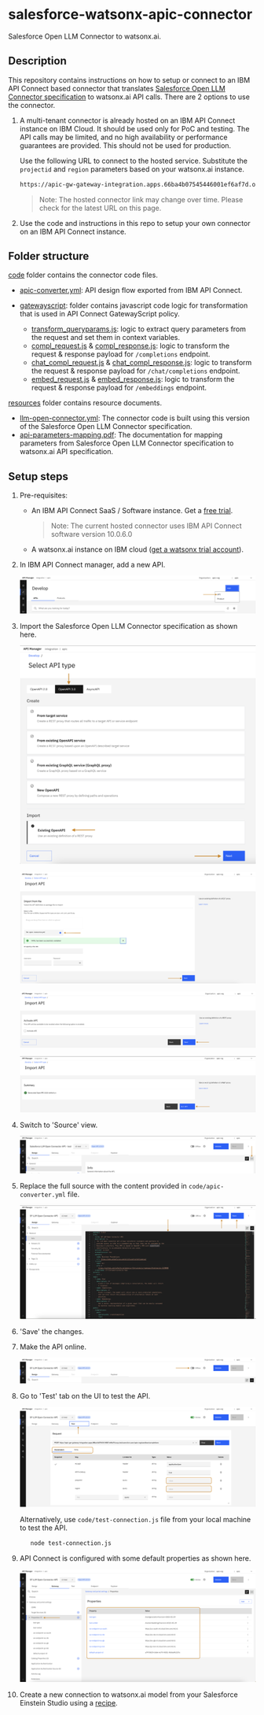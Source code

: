 # salesforce-watsonx-apic-connector

Salesforce Open LLM Connector to watsonx.ai.

## Description

This repository contains instructions on how to setup or connect to an IBM API Connect based connector that translates [Salesforce Open LLM Connector specification](https://github.com/salesforce/einstein-platform/blob/main/api-specs/llm-open-connector/llm-open-connector.yml) to watsonx.ai API calls. There are 2 options to use the connector.

1. A multi-tenant connector is already hosted on an IBM API Connect instance on IBM Cloud. It should be used only for PoC and testing. The API calls may be limited, and no high availability or performance guarantees are provided. This should not be used for production.

   Use the following URL to connect to the hosted service. Substitute the `projectid` and `region` parameters based on your watsonx.ai instance.

   ```sh
   https://apic-gw-gateway-integration.apps.66ba4b07545446001ef6af7d.ocp.techzone.ibm.com/apic-org/sandbox?projectid=<your-wx-project-id>&region=<your-wx-region>
   ```

   > Note: The hosted connector link may change over time. Please check for the latest URL on this page.

2. Use the code and instructions in this repo to setup your own connector on an IBM API Connect instance.

## Folder structure

[code](./code/) folder contains the connector code files.

- [apic-converter.yml](./code/apic-converter.yml): API design flow exported from IBM API Connect.

- [gatewayscript](./code/gatewayscript/): folder contains javascript code logic for transformation that is used in API Connect GatewayScript policy.

  - [transform_queryparams.js](./code/gatewayscript/transform_queryparams.js): logic to extract query parameters from the request and set them in context variables.
  - [compl_request.js](./code/gatewayscript/compl_request.js) & [compl_response.js](./code/gatewayscript/compl_response.js): logic to transform the request & response payload for `/completions` endpoint.
  - [chat_compl_request.js](./code/gatewayscript/chat_compl_request.js) & [chat_compl_response.js](./code/gatewayscript/chat_compl_response.js): logic to transform the request & response payload for `/chat/completions` endpoint.
  - [embed_request.js](./code/gatewayscript/embed_request.js) & [embed_response.js](./code/gatewayscript/embed_response.js): logic to transform the request & response payload for `/embeddings` endpoint.

[resources](./resources/) folder contains resource documents.

- [llm-open-connector.yml](./resources/llm-open-connector.yml): The connector code is built using this version of the Salesforce Open LLM Connector specification.
- [api-parameters-mapping.pdf](./resources/api-parameters-mapping.pdf): The documentation for mapping parameters from Salesforce Open LLM Connector specification to watsonx.ai API specification.

## Setup steps

1. Pre-requisites:

   - An IBM API Connect SaaS / Software instance. Get a [free trial](https://www.ibm.com/products/api-connect).
     > Note: The current hosted connector uses IBM API Connect software version 10.0.6.0
   - A watsonx.ai instance on IBM cloud ([get a watsonx trial account](https://dataplatform.cloud.ibm.com/registration/stepone?context=wx)).

2. In IBM API Connect manager, add a new API.

   ![image](./images/1%20Create%20New%20API.png)

3. Import the Salesforce Open LLM Connector specification as shown here.

   ![image](./images/2%20Choose%20API%20type.png)

   ![image](./images/3%20Import%20API%20spec%20step1.png)

   ![image](./images/4%20Import%20API%20spec%20step2.png)

   ![image](./images/5%20Edit%20API.png)

4. Switch to 'Source' view.

   ![image](./images/6%20Switch%20to%20source%20view.png)

5. Replace the full source with the content provided in `code/apic-converter.yml` file.

   ![image](./images/7%20Replace%20content,%20Validate%20&%20Save.png)

6. 'Save' the changes.
7. Make the API online.

   ![image](./images/8%20Make%20API%20Online.png)

8. Go to 'Test' tab on the UI to test the API.

   ![image](./images/9%20Test%20API.png)

   Alternatively, use `code/test-connection.js` file from your local machine to test the API.

   ```sh
      node test-connection.js
   ```

9. API Connect is configured with some default properties as shown here.

   ![image](./images/10%20Default%20properties.png)

10. Create a new connection to watsonx.ai model from your Salesforce Einstein Studio using a [recipe](https://opensource.salesforce.com/einstein-platform/ibm).
